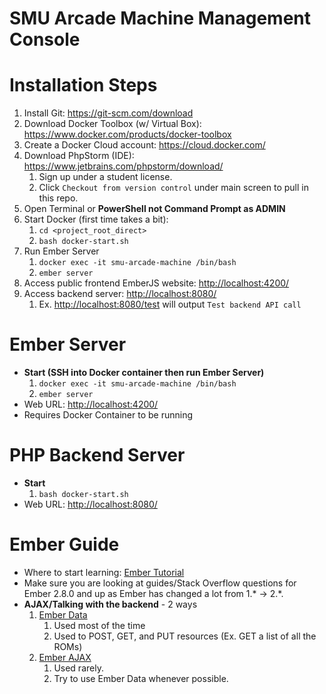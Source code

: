 # SMU Arcade Machine Management Console

# Installation Steps
1. Install Git: https://git-scm.com/download
2. Download Docker Toolbox (w/ Virtual Box): https://www.docker.com/products/docker-toolbox
3. Create a Docker Cloud account: https://cloud.docker.com/
4. Download PhpStorm (IDE): https://www.jetbrains.com/phpstorm/download/
    1. Sign up under a student license.
    2. Click `Checkout from version control` under main screen to pull in this repo.
5. Open Terminal or **PowerShell not Command Prompt as ADMIN**
6. Start Docker (first time takes a bit): 
    1. `cd <project_root_direct>`
    2. `bash docker-start.sh`
7. Run Ember Server
    1. `docker exec -it smu-arcade-machine /bin/bash`
    2. `ember server`
8. Access public frontend EmberJS website: [http://localhost:4200/](http://localhost:4200/)
9. Access backend server: [http://localhost:8080/](http://localhost:8080/)
    1. Ex. [http://localhost:8080/test](http://localhost:8080/test) will output `Test backend API call`
    
# Ember Server
* **Start (SSH into Docker container then run Ember Server)**
    1. `docker exec -it smu-arcade-machine /bin/bash`
    2. `ember server`
* Web URL: [http://localhost:4200/](http://localhost:4200/)
* Requires Docker Container to be running

# PHP Backend Server
* **Start**
    1. `bash docker-start.sh`
* Web URL: [http://localhost:8080/](http://localhost:8080/)

# Ember Guide
* Where to start learning: [Ember Tutorial](https://guides.emberjs.com/v2.8.0/tutorial/ember-cli/#toc_directory-structure)
* Make sure you are looking at guides/Stack Overflow questions for Ember 2.8.0 and up as Ember has changed a lot from 1.* -> 2.*. 
* **AJAX/Talking with the backend** - 2 ways
    1. [Ember Data](https://guides.emberjs.com/v2.8.0/tutorial/ember-data/)
        1. Used most of the time
        2. Used to POST, GET, and PUT resources (Ex. GET a list of all the ROMs)
    2. [Ember AJAX](https://github.com/ember-cli/ember-ajax)
        1. Used rarely.
        2. Try to use Ember Data whenever possible.
